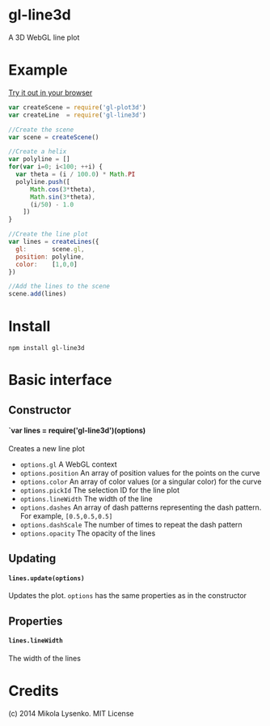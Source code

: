 gl-line3d
============
A 3D WebGL line plot

# Example

[Try it out in your browser](http://gl-vis.github.io/gl-line3d)

```javascript
var createScene = require('gl-plot3d')
var createLine  = require('gl-line3d')

//Create the scene
var scene = createScene()

//Create a helix
var polyline = []
for(var i=0; i<100; ++i) {
  var theta = (i / 100.0) * Math.PI
  polyline.push([
      Math.cos(3*theta),
      Math.sin(3*theta),
      (i/50) - 1.0
    ])
}

//Create the line plot
var lines = createLines({
  gl:       scene.gl,
  position: polyline,
  color:    [1,0,0]
})

//Add the lines to the scene
scene.add(lines)
```

# Install

```
npm install gl-line3d
```

# Basic interface

## Constructor

#### `var lines = require('gl-line3d')(options)
Creates a new line plot

* `options.gl` A WebGL context
* `options.position` An array of position values for the points on the curve
* `options.color` An array of color values (or a singular color) for the curve
* `options.pickId` The selection ID for the line plot
* `options.lineWidth` The width of the line
* `options.dashes` An array of dash patterns representing the dash pattern.  For example, `[0.5,0.5,0.5]`
* `options.dashScale` The number of times to repeat the dash pattern
* `options.opacity` The opacity of the lines

## Updating

#### `lines.update(options)`
Updates the plot.  `options` has the same properties as in the constructor

## Properties

#### `lines.lineWidth`
The width of the lines

# Credits
(c) 2014 Mikola Lysenko. MIT License
